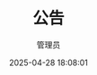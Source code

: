 ---
title: "公告"
date: 2025-04-28 18:08:01
author: 管理员
translation:
typesetting: 
tags:
  - 汉化
mediaType: manga
category: "汉化"
resources:
  - src: "**.png"
showWordCount: false
---
